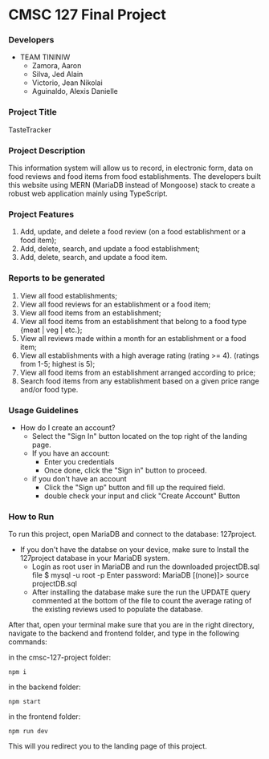 # CMSC 127 Final Project

### Developers
- TEAM TININIW
    - Zamora, Aaron
    - Silva, Jed Alain
    - Victorio, Jean Nikolai
    - Aguinaldo, Alexis Danielle

### Project Title
TasteTracker

### Project Description
This information system will allow us to record, in electronic form, data on food reviews
and food items from food establishments. The developers built this website using MERN (MariaDB instead of Mongoose) stack to create a robust web application mainly using TypeScript.

### Project Features
1. Add, update, and delete a food review (on a food establishment or a food item);
2. Add, delete, search, and update a food establishment;
3. Add, delete, search, and update a food item.


### Reports to be generated
1. View all food establishments;
2. View all food reviews for an establishment or a food item;
3. View all food items from an establishment;
4. View all food items from an establishment that belong to a food type {meat | veg | etc.};
5. View all reviews made within a month for an establishment or a food item;
6. View all establishments with a high average rating (rating >= 4). (ratings from 1-5; highest is 5);
7. View all food items from an establishment arranged according to price;
8. Search food items from any establishment based on a given price range and/or food type.

### Usage Guidelines
- How do I create an account?
    - Select the "Sign In" button located on the top right of the landing page.
    - If you have an account:
        -  Enter you credentials
        - Once done, click the "Sign in" button to proceed.
    - if you don't have an account
        - Click the "Sign up" button and fill up the required field.
        - double check your input and click "Create Account" Button 

### How to Run
To run this project, open MariaDB and connect to the database: 127project.
- If you don't have the databse on your device, make sure to Install the 127project database in your MariaDB system.
    -  Login as root user in MariaDB and run the downloaded projectDB.sql file
        $ mysql -u root -p
        Enter password: <password here>
        MariaDB [(none)]> source projectDB.sql
    - After installing the database make sure the run the UPDATE query commented at the bottom of the file to count the average rating of the existing reviews used to populate the database.


After that, open your terminal make sure that you are in the right directory, navigate to the backend and frontend folder, and type in the following commands:

in the cmsc-127-project folder:

```
npm i 

```

in the backend folder:

```
npm start

```

in the frontend folder:

```
npm run dev

```

This will you redirect you to the landing page of this project.


